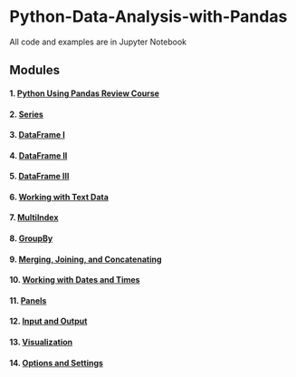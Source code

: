 # Python-Data-Analysis-with-Pandas
All code and examples are in Jupyter Notebook

## Modules
#### 1. [Python Using Pandas Review Course](https://github.com/HuilinLu/Python-Data-Analysis-with-Pandas/blob/master/Python%20Using%20Pandas%20Review%20Course.ipynb)
#### 2. [Series](https://github.com/HuilinLu/Python-Data-Analysis-with-Pandas/blob/master/Series.ipynb)
#### 3. [DataFrame I](https://github.com/HuilinLu/Python-Data-Analysis-with-Pandas/blob/master/DataFrame%20%201.ipynb)
#### 4. [DataFrame II](https://github.com/HuilinLu/Python-Data-Analysis-with-Pandas/blob/master/DataFrames%20II.ipynb)
#### 5. [DataFrame III](https://github.com/HuilinLu/Python-Data-Analysis-with-Pandas/blob/master/DataFrames%20III.ipynb)
#### 6. [Working with Text Data](https://github.com/HuilinLu/Python-Data-Analysis-with-Pandas/blob/master/Working%20with%20Text%20Data.ipynb)
#### 7. [MultiIndex](https://github.com/HuilinLu/Python-Data-Analysis-with-Pandas/blob/master/MultiIndex.ipynb)
#### 8. [GroupBy](https://github.com/HuilinLu/Python-Data-Analysis-with-Pandas/blob/master/GroupBy.ipynb)
#### 9. [Merging, Joining, and Concatenating](https://github.com/HuilinLu/Python-Data-Analysis-with-Pandas/blob/master/Merging%2C%20Joining%2C%20and%20Concatenating.ipynb)
#### 10. [Working with Dates and Times](https://github.com/HuilinLu/Python-Data-Analysis-with-Pandas/blob/master/Working%20with%20Dates%20and%20Times.ipynb)
#### 11. [Panels](https://github.com/HuilinLu/Python-Data-Analysis-with-Pandas/blob/master/Panels.ipynb)
#### 12. [Input and Output](https://github.com/HuilinLu/Python-Data-Analysis-with-Pandas/blob/master/Input%20and%20Output.ipynb)
#### 13. [Visualization](https://github.com/HuilinLu/Python-Data-Analysis-with-Pandas/blob/master/Visualization.ipynb)
#### 14. [Options and Settings](https://github.com/HuilinLu/Python-Data-Analysis-with-Pandas/blob/master/Options%20and%20Settings.ipynb)


